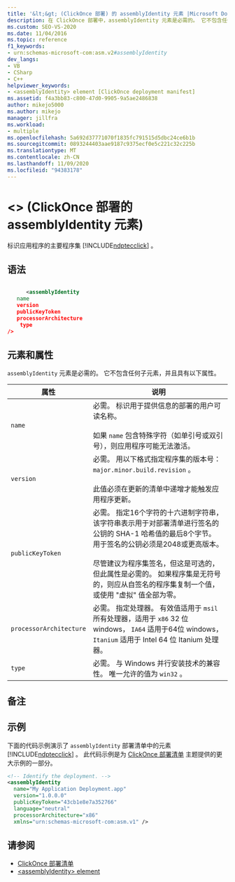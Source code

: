 ```yaml
---
title: '&lt;&gt; (ClickOnce 部署) 的 assemblyIdentity 元素 |Microsoft Docs'
description: 在 ClickOnce 部署中，assemblyIdentity 元素是必需的。 它不包含任何子元素，并且包含本文中所述的属性。
ms.custom: SEO-VS-2020
ms.date: 11/04/2016
ms.topic: reference
f1_keywords:
- urn:schemas-microsoft-com:asm.v2#assemblyIdentity
dev_langs:
- VB
- CSharp
- C++
helpviewer_keywords:
- <assemblyIdentity> element [ClickOnce deployment manifest]
ms.assetid: f4a3bb83-c800-47d0-9905-9a5ae2486838
author: mikejo5000
ms.author: mikejo
manager: jillfra
ms.workload:
- multiple
ms.openlocfilehash: 5a692d37771070f1835fc791515d5dbc24ce6b1b
ms.sourcegitcommit: 0893244403aae9187c9375ecf0e5c221c32c225b
ms.translationtype: MT
ms.contentlocale: zh-CN
ms.lasthandoff: 11/09/2020
ms.locfileid: "94383178"
---
```

# <a name="ltassemblyidentitygt-element-clickonce-deployment"></a>&lt;&gt; (ClickOnce 部署的 assemblyIdentity 元素) 
标识应用程序的主要程序集 [!INCLUDE[ndptecclick](../deployment/includes/ndptecclick_md.md)] 。

## <a name="syntax"></a>语法

```xml

      <assemblyIdentity  
   name 
   version
   publicKeyToken
   processorArchitecture
    type
/>
```

## <a name="elements-and-attributes"></a>元素和属性
 `assemblyIdentity` 元素是必需的。 它不包含任何子元素，并且具有以下属性。

|属性|说明|
|---------------|-----------------|
|`name`|必需。 标识用于提供信息的部署的用户可读名称。<br /><br /> 如果 `name` 包含特殊字符（如单引号或双引号），则应用程序可能无法激活。|
|`version`|必需。 用以下格式指定程序集的版本号： `major.minor.build.revision` 。<br /><br /> 此值必须在更新的清单中递增才能触发应用程序更新。|
|`publicKeyToken`|必需。 指定16个字符的十六进制字符串，该字符串表示用于对部署清单进行签名的公钥的 SHA-1 哈希值的最后8个字节。 用于签名的公钥必须是2048或更高版本。<br /><br /> 尽管建议为程序集签名，但这是可选的，但此属性是必需的。 如果程序集是无符号的，则应从自签名的程序集复制一个值，或使用 "虚拟" 值全部为零。|
|`processorArchitecture`|必需。 指定处理器。 有效值适用于 `msil` 所有处理器，适用于 `x86` 32 位 windows， `IA64` 适用于64位 windows， `Itanium` 适用于 Intel 64 位 Itanium 处理器。|
|`type`|必需。 与 Windows 并行安装技术的兼容性。 唯一允许的值为 `win32` 。|

## <a name="remarks"></a>备注

## <a name="example"></a>示例
 下面的代码示例演示了 `assemblyIdentity` 部署清单中的元素 [!INCLUDE[ndptecclick](../deployment/includes/ndptecclick_md.md)] 。 此代码示例是为 [ClickOnce 部署清单](../deployment/clickonce-deployment-manifest.md) 主题提供的更大示例的一部分。

```xml
<!-- Identify the deployment. -->
<assemblyIdentity
  name="My Application Deployment.app"
  version="1.0.0.0"
  publicKeyToken="43cb1e8e7a352766"
  language="neutral"
  processorArchitecture="x86"
  xmlns="urn:schemas-microsoft-com:asm.v1" />
```

## <a name="see-also"></a>请参阅
- [ClickOnce 部署清单](../deployment/clickonce-deployment-manifest.md)
- [\<assemblyIdentity> element](../deployment/assemblyidentity-element-clickonce-application.md)
